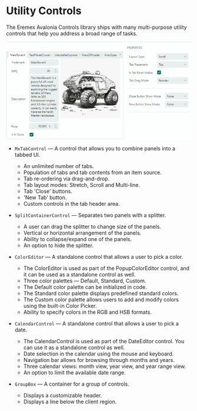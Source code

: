 # Utility Controls

The Eremex Avalonia Controls library ships with many multi-purpose utility controls that help you address a broad range of tasks.

![utility-controls](images/utility-controls.png)

- `MxTabControl` — A control that allows you to combine panels into a tabbed UI.
    - An unlimited number of tabs.
    - Population of tabs and tab contents from an item source.
    - Tab re-ordering via drag-and-drop.
    - Tab layout modes: Stretch, Scroll and Multi-line.
    - Tab 'Close' buttons.
    - 'New Tab' button.
    - Custom controls in the tab header area.
    
- `SplitContainerControl` — Separates two panels with a splitter.
    - A user can drag the splitter to change size of the panels.
    - Vertical or horizontal arrangement of the panels.
    - Ability to collapse/expand one of the panels.
    - An option to hide the splitter.

- `ColorEditor` — A standalone control that allows a user to pick a color. 
    - The ColorEditor is used as part of the PopupColorEditor control, and it can be used as a standalone control as well.
    - Three color palettes — Default, Standard, Custom.
    - The Default color palette can be initialized in code.
    - The Standard color palette displays predefined standard colors.
    - The Custom color palette allows users to add and modify colors using the built-in Color Picker.
    - Ability to specify colors in the RGB and HSB formats.

- `CalendarControl` — A standalone control that allows a user to pick a date. 
    - The CalendarControl is used as part of the DateEditor control. You can use it as a standalone control as well.
    - Date selection in the calendar using the mouse and keyboard.
    - Navigation bar allows for browsing through months and years.
    - Three calendar views: month view, year view, and year range view.
    - An option to limit the available date range.

- `GroupBox` — A container for a group of controls.
    - Displays a customizable header.
    - Displays a line below the client region.
